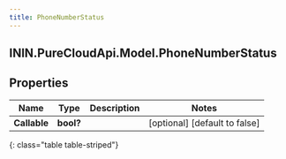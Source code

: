 ```yaml
---
title: PhoneNumberStatus
---
```

## ININ.PureCloudApi.Model.PhoneNumberStatus

## Properties

|Name | Type | Description | Notes|
|------------ | ------------- | ------------- | -------------|
| **Callable** | **bool?** |  | [optional] [default to false]|
{: class="table table-striped"}


